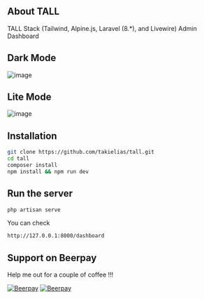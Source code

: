 
## About TALL

TALL Stack (Tailwind, Alpine.js, Laravel (8.*), and Livewire) Admin Dashboard

## Dark Mode
![image](https://user-images.githubusercontent.com/38932580/120345147-0a0c2200-c31c-11eb-9e85-1673c09d6d5d.png)

## Lite Mode
![image](https://user-images.githubusercontent.com/38932580/120345242-1db78880-c31c-11eb-846f-8eaf61b45ac5.png)

## Installation

``` bash
git clone https://github.com/takielias/tall.git
cd tall
composer install
npm install && npm run dev
```

## Run the server
```bash
php artisan serve
```
You can check 
```bash
http://127.0.0.1:8000/dashboard
```

## Support on Beerpay
Help me out for a couple of coffee !!!

[![Beerpay](https://beerpay.io/takielias/codeigniter-websocket/badge.svg?style=beer-square)](https://beerpay.io/takielias/codeigniter-websocket)  [![Beerpay](https://beerpay.io/takielias/codeigniter-websocket/make-wish.svg?style=flat-square)](https://beerpay.io/takielias/codeigniter-websocket?focus=wish)
